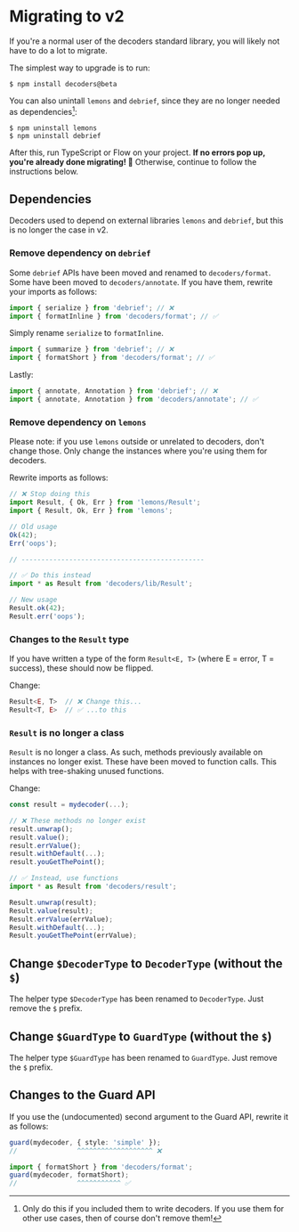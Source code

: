 # Migrating to v2

If you're a normal user of the decoders standard library, you will likely not have to do a
lot to migrate.

The simplest way to upgrade is to run:

    $ npm install decoders@beta

You can also unintall `lemons` and `debrief`, since they are no longer needed as
dependencies[^1]:

    $ npm uninstall lemons
    $ npm uninstall debrief

After this, run TypeScript or Flow on your project. **If no errors pop up, you're already
done migrating! 🎉** Otherwise, continue to follow the instructions below.

## Dependencies

Decoders used to depend on external libraries `lemons` and `debrief`, but this is no
longer the case in v2.

### Remove dependency on `debrief`

Some `debrief` APIs have been moved and renamed to `decoders/format`. Some have been moved
to `decoders/annotate`. If you have them, rewrite your imports as follows:

```typescript
import { serialize } from 'debrief'; // ❌
import { formatInline } from 'decoders/format'; // ✅
```

Simply rename `serialize` to `formatInline`.

```typescript
import { summarize } from 'debrief'; // ❌
import { formatShort } from 'decoders/format'; // ✅
```

Lastly:

```typescript
import { annotate, Annotation } from 'debrief'; // ❌
import { annotate, Annotation } from 'decoders/annotate'; // ✅
```

### Remove dependency on `lemons`

Please note: if you use `lemons` outside or unrelated to decoders, don't change those.
Only change the instances where you're using them for decoders.

Rewrite imports as follows:

```typescript
// ❌ Stop doing this
import Result, { Ok, Err } from 'lemons/Result';
import { Result, Ok, Err } from 'lemons';

// Old usage
Ok(42);
Err('oops');

// ----------------------------------------------

// ✅ Do this instead
import * as Result from 'decoders/lib/Result';

// New usage
Result.ok(42);
Result.err('oops');
```

### Changes to the `Result` type

If you have written a type of the form `Result<E, T>` (where E = error, T = success),
these should now be flipped.

Change:

```typescript
Result<E, T>  // ❌ Change this...
Result<T, E>  // ✅ ...to this
```

### `Result` is no longer a class

`Result` is no longer a class. As such, methods previously available on instances no
longer exist. These have been moved to function calls. This helps with tree-shaking unused
functions.

Change:

```typescript
const result = mydecoder(...);

// ❌ These methods no longer exist
result.unwrap();
result.value();
result.errValue();
result.withDefault(...);
result.youGetThePoint();

// ✅ Instead, use functions
import * as Result from 'decoders/result';

Result.unwrap(result);
Result.value(result);
Result.errValue(errValue);
Result.withDefault(...);
Result.youGetThePoint(errValue);
```

## Change `$DecoderType` to `DecoderType` (without the `$`)

The helper type `$DecoderType` has been renamed to `DecoderType`. Just remove the `$`
prefix.

## Change `$GuardType` to `GuardType` (without the `$`)

The helper type `$GuardType` has been renamed to `GuardType`. Just remove the `$` prefix.

## Changes to the Guard API

If you use the (undocumented) second argument to the Guard API, rewrite it as follows:

```typescript
guard(mydecoder, { style: 'simple' });
//               ^^^^^^^^^^^^^^^^^^^ ❌

import { formatShort } from 'decoders/format';
guard(mydecoder, formatShort);
//               ^^^^^^^^^^^ ✅
```

[^1]:
    Only do this if you included them to write decoders. If you use them for other use
    cases, then of course don't remove them!
